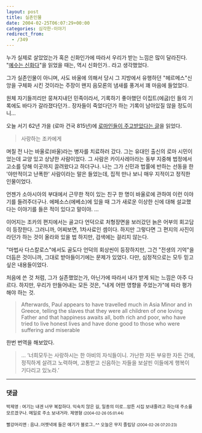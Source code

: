```yaml
---
layout: post
title: 실존인물
date: 2004-02-25T06:07:29+00:00
categories: 심각한-이야기
redirect_from:
  - /349
---
```


누가 실제로 살았었는가 혹은 신화인가에 따라서 우리가 받는 느낌은 많이 달라진다. "<a href="http://jinto.pe.kr/199" target="aa">예수는 신화다</a>"을 읽었을 때는, 역시 신화인가.. 라고 생각했었다.

그가 실존인물이 아니며, 사도 바울에 의해서 당시 그 지방에서 유행하던 "헤르메스"신앙을 구체화 시킨 것이라는 주장이 왠지 음모론의 냄새를 풍겨서 꽤 마음에 들었었다.

원체 자기들끼리만 뭉쳐지내던 민족이라서, 기록하기 좋아했던 이집트(에굽)인 들의 기록에도 바다가 갈라졌다던가.. 장자들이 죽었다던가 하는 기록이 남아있질 않을 정도이니...

오늘 서기 62년 가을 (로마 건국 815년)에 <a href="http://gyuhang.net/archives/2004/02/25@12:34PM.html" target="bb">로마인들이 주고받았다는 글</a>을 읽었다.

> 사랑하는 조카에게

며칠 전 나는 바울로(바울)라는 병자를 치료하러 갔다. 그는 유대인 출신의 로마 시민이었는데 교양 있고 상냥한 사람이었다. 그 사람은 카이사레아라는 동부 지중해 법정에서 고소를 당해 이곳까지 끌려왔다고 하더구나. 나는 그가 신민과 법률에 반하는 선동을 한 '야만적이고 난폭한' 사람이라는 말은 들었는데, 집적 만나 보니 매우 지적이고 정직한 인물이었다.

언젠가 소아시아의 부대에서 근무한 적이 있는 친구 한 명이 바울로에 관하여 이런 이야기를 들려주더구나. 에페소스(에베소)에 있을 때 그가 새로운 이상한 신에 대해 설교했다는 이야기를 들은 적이 있다고 말이야. ...

이어지는 조카의 편지에서는 골고다 언덕으로 처형장면을 보러갔던 늙은 어부의 회고담이 등장한다. 그러니까, 어찌보면, 1차사료인 셈이다. 하지만 그렇다면 그 편지의 사진이라던가 하는 것이 올라와 있을 법 하지만, 검색에는 걸리지 않는다.

"마법사 다스칼로스"에서도 골도다 언덕의 회상씬이 등장하지만, 그건 "전생의 기억"을 더듬은 것이니까, 그대로 받아들이기에는 문제가 있었다. 다만, 심정적으로는 모두 믿고 싶은 내용들이었다.

처음에 쓴 것 처럼, 그가 실존했었는가, 아닌가에 따라서 내가 받게 되는 느낌은 아주 다르다. 하지만, 우리가 만들어내는 모든 것은, "내게 어떤 영향을 주었는가"에 따라 평가해야 하는 것.

> Afterwards, Paul appears to have travelled much in Asia Minor and in Greece, telling the slaves that they were all children of one loving Father and that happiness awaits all, both rich and poor, who have tried to live honest lives and have done good to those who were suffering and miserable

한번 번역을 해보았다.

> ... ‘너희모두는 사랑하시는 한 아비의 자식들이니. 가난한 자든 부유한 자든 간에, 정직하게 살려고 노력하며, 고통받고 신음하는 자들을 보살핀 이들에게 행복이 기다리고 있노라.’

 

* * *

### 댓글



<!--- cmt:698 --->
<!--- mail: --->
<!--- parent:0 --->

<small class=comment>박제영 : 여기는 내겐 너무 복잡하다. 익숙치 않은 길, 일종의 미로...암튼 시집 보내줄려고 하는데 주소를 모르겠구나. 메일로 주소 보내거라.  제영형 <small>(2004-02-26 05:01:44)</small></small>


<!--- cmt:699 --->
<!--- mail: --->
<!--- parent:0 --->

<small class=comment>빨강머리앤 : 음냐..어젯녁에 들은 얘기가 블로그..^^ 오늘은 무지 졸립당 <small>(2004-02-26 07:20:23)</small></small>

